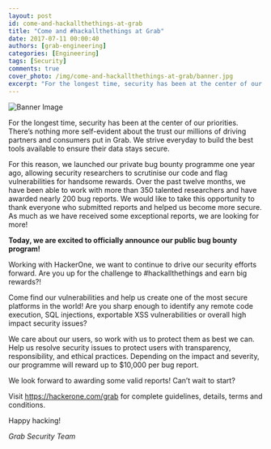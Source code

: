 ```yaml
---
layout: post
id: come-and-hackallthethings-at-grab
title: "Come and #hackallthethings at Grab"
date: 2017-07-11 00:00:40
authors: [grab-engineering]
categories: [Engineering]
tags: [Security]
comments: true
cover_photo: /img/come-and-hackallthethings-at-grab/banner.jpg
excerpt: "For the longest time, security has been at the center of our priorities. There’s nothing more self-evident about the trust our millions of driving partners and consumers put in Grab. We strive everyday to build the best tools available to ensure their data stays secure."
---
```


<div class="post-image-section">
  <img alt="Banner Image" src="/img/come-and-hackallthethings-at-grab/banner.jpg">
</div>

For the longest time, security has been at the center of our priorities. There’s nothing more self-evident about the trust our millions of driving partners and consumers put in Grab. We strive everyday to build the best tools available to ensure their data stays secure.

For this reason, we launched our private bug bounty programme one year ago, allowing security researchers to scrutinise our code and flag vulnerabilities for handsome rewards. Over the past twelve months, we have been able to work with more than 350 talented researchers and have awarded nearly 200 bug reports. We would like to take this opportunity to thank everyone who submitted reports and helped us become more secure. As much as we have received some exceptional reports, we are looking for more!

**Today, we are excited to officially announce our public bug bounty program!**

Working with HackerOne, we want to continue to drive our security efforts forward. Are you up for the challenge to #hackallthethings and earn big rewards?!

Come find our vulnerabilities and help us create one of the most secure platforms in the world! Are you sharp enough to identify any remote code execution, SQL injections, exportable XSS vulnerabilities or overall high impact security issues?

We care about our users, so work with us to protect them as best we can. Help us resolve security issues to protect users with transparency, responsibility, and ethical practices. Depending on the impact and severity, our programme will reward up to $10,000 per bug report.

We look forward to awarding some valid reports! Can’t wait to start?

Visit <https://hackerone.com/grab> for complete guidelines, details, terms and conditions.

Happy hacking!

*Grab Security Team*
